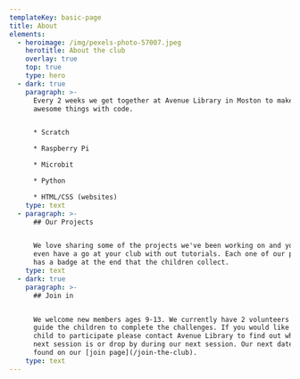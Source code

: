 ```yaml
---
templateKey: basic-page
title: About
elements:
  - heroimage: /img/pexels-photo-57007.jpeg
    herotitle: About the club
    overlay: true
    top: true
    type: hero
  - dark: true
    paragraph: >-
      Every 2 weeks we get together at Avenue Library in Moston to make some
      awesome things with code. 


      * Scratch

      * Raspberry Pi

      * Microbit

      * Python

      * HTML/CSS (websites)
    type: text
  - paragraph: >-
      ## Our Projects


      We love sharing some of the projects we've been working on and you can
      even have a go at your club with out tutorials. Each one of our projects
      has a badge at the end that the children collect.
    type: text
  - dark: true
    paragraph: >-
      ## Join in


      We welcome new members ages 9-13. We currently have 2 volunteers that help
      guide the children to complete the challenges. If you would like your
      child to participate please contact Avenue Library to find out when the
      next session is or drop by during our next session. Our next dates can be
      found on our [join page](/join-the-club).
    type: text
---
```


